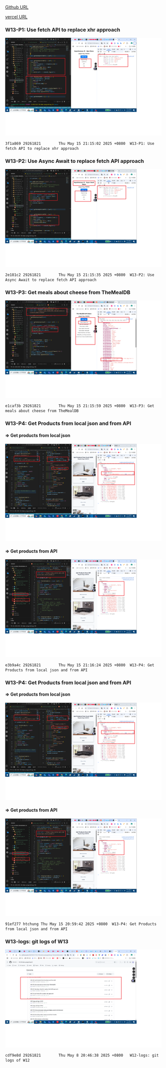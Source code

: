 [Github URL](https://github.com/29261821/1132-1N-demo-pengsenFang-10)

[vercel URL](https://1132-1n-demo-pengsenfang-10.vercel.app/)

### W13-P1: Use fetch API to replace xhr approach

![](w13-p1.png)

```
3f1a869 29261821        Thu May 15 21:15:02 2025 +0800  W13-P1: Use fetch API to replace xhr approach
```

### W13-P2: Use Async Await to replace fetch API approach

![](w13-p2.png)

```
2e181c2 29261821        Thu May 15 21:15:35 2025 +0800  W13-P2: Use Async Await to replace fetch API approach
```

### W13-P3: Get meals about cheese from TheMealDB

![](w13-p3.png)

```
e1caf3b 29261821        Thu May 15 21:15:59 2025 +0800  W13-P3: Get meals about cheese from TheMealDB
```

### W13-P4: Get Products from local json and from API

#### => Get products from local json

![](w13-p4-1.png)

#### => Get products from API

![](w13-p4-2.png)

```
e3b9a4c 29261821        Thu May 15 21:16:24 2025 +0800  W13-P4: Get Products from local json and from API
```

### W13-P4: Get Products from local json and from API

#### => Get products from local json

![](w13-p4-1.png)

#### => Get products from API

![](w13-p4-2.png)

```
91ef277 htchung Thu May 15 20:59:42 2025 +0800  W13-P4: Get Products from local json and from API
```

### W13-logs: git logs of W13

![](w13-logs.png)

```
cdf9e8d 29261821        Thu May 8 20:46:38 2025 +0800   W12-logs: git logs of W12
```
